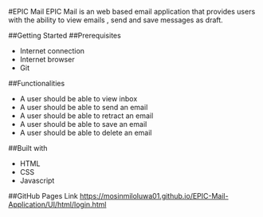 #EPIC Mail
EPIC Mail is an web based email application that provides users with the ability to view emails , send and save messages as draft.

##Getting Started
##Prerequisites
* Internet connection
* Internet browser
* Git

##Functionalities
* A user should be able to view inbox
* A user should be able to send an email
* A user should be able to retract an email
* A user should be able to save an email
* A user should be able to delete an email

##Built with
* HTML
* CSS
* Javascript

##GitHub Pages Link
https://mosinmiloluwa01.github.io/EPIC-Mail-Application/UI/html/login.html
